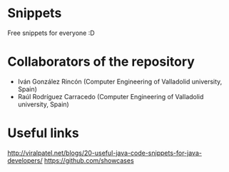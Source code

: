 # Snippets
Free snippets for everyone :D

# Collaborators of the repository

 - Iván González Rincón (Computer Engineering of Valladolid university, Spain)
 - Raúl Rodríguez Carracedo (Computer Engineering of Valladolid university, Spain)

# Useful links
http://viralpatel.net/blogs/20-useful-java-code-snippets-for-java-developers/
https://github.com/showcases
